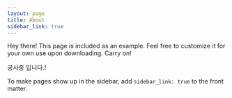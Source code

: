 ```yaml
---
layout: page
title: About
sidebar_link: true
---
```


<p class="message">
  Hey there! This page is included as an example. Feel free to customize it
  for your own use upon downloading. Carry on!
</p>

공사중 입니다.!

To make pages show up in the sidebar, add `sidebar_link: true` to the front
matter.
